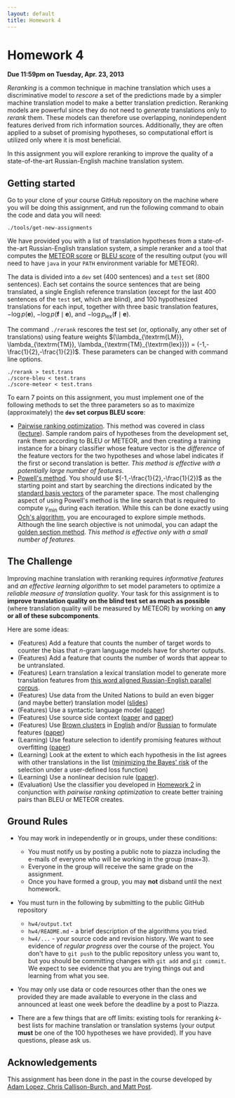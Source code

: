 ```yaml
---
layout: default
title: Homework 4
---
```

# Homework 4

**Due 11:59pm on Tuesday, Apr. 23, 2013**

*Reranking* is a common technique in machine translation which uses a discriminative model to *rescore* a set of the predictions made by a simpler machine translation model to make a better translation prediction. Reranking models are powerful since they do not need to *generate* translations only to *rerank* them. These models can therefore use overlapping, nonindependent features derived from rich information sources. Additionally, they are often applied to a subset of promising hypotheses, so computational effort is utilized only where it is most beneficial.

In this assignment you will explore reranking to improve the quality of a state-of-the-art Russian-English machine translation system.

## Getting started

Go to your clone of your course GitHub repository on the machine where you will be doing this assignment, and run the following command to obain the code and data you will need:

    ./tools/get-new-assignments

We have provided you with a list of translation hypotheses from a state-of-the-art Russian-English translation system, a simple reranker and a tool that computes the [METEOR score](http://www.cs.cmu.edu/~alavie/METEOR/) or [BLEU score](http://acl.ldc.upenn.edu/P/P02/P02-1040.pdf) of the resulting output (you will need to have `java` in your `PATH` environment variable for METEOR).

The data is divided into a `dev` set (400 sentences) and a `test` set (800 sentences). Each set contains the source sentences that are being translated, a single English reference translation (except for the last 400 sentences of the `test` set, which are blind), and 100 hypothesized translations for each input, together with three basic translation features, $-\log p(\textbf{e})$, $-\log p(\textbf{f} \mid \textbf{e})$, and $-\log p_{\textrm{lex}}(\textbf{f} \mid \textbf{e})$.

The command `./rerank` rescores the test set (or, optionally, any other set of translations) using feature weights $(\lambda_{\textrm{LM}}, \lambda_{\textrm{TM}}, \lambda_{\textrm{TM}_{\textrm{lex}}}) = (-1,-\frac{1}{2},-\frac{1}{2})$. These parameters can be changed with command line options.

    ./rerank > test.trans
    ./score-bleu < test.trans
    ./score-meteor < test.trans

To earn 7 points on this assignment, you must implement one of the following methods to set the three parameters so as to maximize (approximately) the **`dev` set corpus BLEU score**:

 * [Pairwise ranking optimization](http://www.aclweb.org/anthology-new/D/D11/D11-1125.pdf). This method was covered in class ([lecture](slides/11.disc1.pdf)). Sample random pairs of hypotheses from the development set, rank them according to BLEU or METEOR, and then creating a training instance for a binary classifier whose feature vector is the *difference* of the feature vectors for the two hypotheses and whose label indicates if the first or second translation is better. *This method is effective with a potentially large number of features.*
 * [Powell's method](http://math.fullerton.edu/mathews/n2003/PowellMethodMod.html). You should use $(-1,-\frac{1}{2},-\frac{1}{2})$ as the starting point and start by searching the directions indicated by the [standard basis vectors](http://en.wikipedia.org/wiki/Standard_basis) of the parameter space. The most challenging aspect of using Powell's method is the line search that is required to compute $\gamma_{\textrm{min}}$ during each iteration. While this can be done exactly using [Och's algorithm](http://acl.ldc.upenn.edu/acl2003/main/pdfs/Och.pdf), you are encouraged to explore simple methods. Although the line search objective is not unimodal, you can adapt the [golden section method](http://en.wikipedia.org/wiki/Golden_section_search). *This method is effective only with a small number of features.*

## The Challenge

Improving machine translation with reranking requires *informative features* and *an effective learning algorithm* to set model parameters to optimize a *reliable measure of translation quality*. Your task for this assignment is to **improve translation quality on the blind test set as much as possible** (where translation quality will be measured by METEOR) by working on **any or all of these subcomponents**.

Here are some ideas:

 * (Features) Add a feature that counts the number of target words to counter the bias that $n$-gram language models have for shorter outputs.
 * (Features) Add a feature that counts the number of words that appear to be untranslated.
 * (Features) Learn translation a lexical translation model to generate more translation features from [this word aligned Russian-English parallel corpus](http://www.ark.cs.cmu.edu/cdyer/train.ru-en.align.gz).
 * (Features) Use data from the United Nations to build an even bigger (and maybe better) translation model ([slides](http://www.lrec-conf.org/proceedings/lrec2010/slides/686.pdf))
 * (Features) Use a syntactic language model ([paper](http://cs.brown.edu/research/pubs/pdfs/2003/Charniak-2003-SBL.pdf))
 * (Features) Use source side context ([paper](http://aclweb.org/anthology-new/W/W08/W08-0302.pdf) and [paper](http://www.aclweb.org/anthology-new/D/D09/D09-1022.pdf))
 * (Features) Use [Brown clusters](http://acl.ldc.upenn.edu/J/J92/J92-4003.pdf) in [English](http://www.ark.cs.cmu.edu/cdyer/en-c600.gz) and/or [Russian](http://www.ark.cs.cmu.edu/cdyer/ru-c600.gz) to formulate features ([paper](http://www.iro.umontreal.ca/~lisa/pointeurs/turian-wordrepresentations-acl10.pdf))
 * (Learning) Use feature selection to identify promising features without overfitting ([paper](http://www.aclweb.org/anthology-new/J/J05/J05-1003.pdf))
 * (Learning) Look at the extent to which each hypothesis in the list agrees with other translations in the list ([minimizing the Bayes' risk](http://acl.ldc.upenn.edu/hlt-naacl2004/main/pdf/60_Paper.pdf) of the selection under a user-defined loss function)
 * (Learning) Use a nonlinear decision rule ([paper](http://acl.ldc.upenn.edu/W/W07/W07-0710.pdf)).
 * (Evaluation) Use the classifier you developed in [Homework 2](hw2.html) in conjunction with *pairwise ranking optimization* to create better training pairs than BLEU or METEOR creates.

## Ground Rules

 * You may work in independently or in groups, under these conditions:
    * You must notify us by posting a public note to piazza including the e-mails of everyone who will be working in the group (max=3).
    * Everyone in the group will receive the same grade on the assignment.
    * Once you have formed a group, you may **not** disband until the next homework.

 * You must turn in the following by submitting to the public GitHub repository
    * `hw4/output.txt`
    * `hw4/README.md` - a brief description of the algorithms you tried.
    * `hw4/...` - your source code and revision history. We want to see evidence of *regular progress* over the course of the project. You don't have to `git push` to the public repository unless you want to, but you should be committing changes with `git add` and `git commit`. We expect to see evidence that you are trying things out and learning from what you see.

 * You may only use data or code resources other than the ones we provided they are made available to everyone in the class and announced at least one week before the deadline by a post to Piazza.
 * There are a few things that are off limits: existing tools for reranking $k$-best lists for machine translation or translation systems (your output **must** be one of the 100 hypotheses we have provided). If you have questions, please ask us.

## Acknowledgements

This assignment has been done in the past in the course developed by [Adam Lopez, Chris Callison-Burch, and Matt Post](http://mt-class.org/hw4.html).
